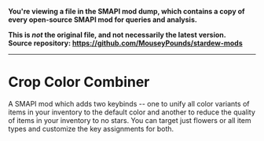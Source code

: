 **You're viewing a file in the SMAPI mod dump, which contains a copy of every open-source SMAPI mod
for queries and analysis.**

**This is _not_ the original file, and not necessarily the latest version.**  
**Source repository: https://github.com/MouseyPounds/stardew-mods**

----

# Crop Color Combiner
A SMAPI mod which adds two keybinds -- one to unify all color variants of items in your inventory to the default color and another to reduce the quality of items in your inventory to no stars. You can target just flowers or all item types and customize the key assignments for both.